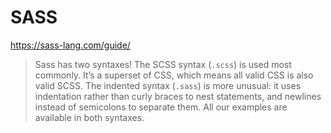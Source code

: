 # SASS

https://sass-lang.com/guide/

> Sass has two syntaxes! The SCSS syntax (`.scss`) is used most commonly. It’s a superset of CSS, which means all valid CSS is also valid SCSS. The indented syntax (`.sass`) is more unusual: it uses indentation rather than curly braces to nest statements, and newlines instead of semicolons to separate them. All our examples are available in both syntaxes.